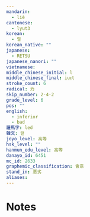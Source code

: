 ```yaml
---
mandarin:
  - liè
cantonese:
  - lyut3
korean:
  - 렬
korean_native: ""
japanese:
  - RETSU
japanese_nanori: ""
vietnamese:
middle_chinese_initial: l
middle_chinese_final: iuᴇt
stroke_count: 6
radical: 力
skip_number: 2-4-2
grade_level: 6
pos: ""
english:
  - inferior
  - bad
羅馬字: led
韓文: 럳
joyo_level: 高等
hsk_level: ""
hanmun_edu_level: 高等
danayo_id: 6451
mc_id: 2633
graphemic_classification: 會意
stand_in: 悪劣
aliases:
---
```


# Notes
